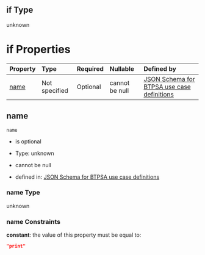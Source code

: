 ## if Type

unknown

# if Properties

| Property      | Type          | Required | Nullable       | Defined by                                                                                                                                                                                                        |
| :------------ | :------------ | :------- | :------------- | :---------------------------------------------------------------------------------------------------------------------------------------------------------------------------------------------------------------- |
| [name](#name) | Not specified | Optional | cannot be null | [JSON Schema for BTPSA use case definitions](btpsa-usecase-properties-services-items-allof-1-then-allof-85-if-properties-name.md "undefined#/properties/services/items/allOf/1/then/allOf/85/if/properties/name") |

## name



`name`

*   is optional

*   Type: unknown

*   cannot be null

*   defined in: [JSON Schema for BTPSA use case definitions](btpsa-usecase-properties-services-items-allof-1-then-allof-85-if-properties-name.md "undefined#/properties/services/items/allOf/1/then/allOf/85/if/properties/name")

### name Type

unknown

### name Constraints

**constant**: the value of this property must be equal to:

```json
"print"
```
